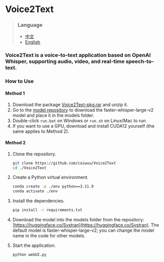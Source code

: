 # Voice2Text
> ### Language
> - [中文](README.md)
> - [English](README_EN.md)

### Voice2Text is a voice-to-text application based on OpenAI Whisper, supporting audio, video, and real-time speech-to-text.

  ### How to Use

  #### Method 1

  1. Download the package [Voice2Text-pkg.rar](https://github.com/caiwuu/Voice2Text/releases/tag/1.0.0) and unzip it.
  2. Go to the [model repository](https://huggingface.co/Systran) to download the faster-whisper-large-v2 model and place it in the models folder.
  3. Double-click `run.bat` on Windows or `run.sh` on Linux/Mac to run.
  4. If you want to use a GPU, download and install CUDA12 yourself (the same applies to Method 2).

  #### Method 2

  1. Clone the repository.
     ```bash
     git clone https://github.com/caiwuu/Voice2Text
     cd ./Voice2Text
     ```

  2. Create a Python virtual environment.
     ```bash
     conda create -p ./env python==3.11.9
     conda activate ./env
     ```

  3. Install the dependencies.
     ```bash
     pip install -r requirements.txt
     ```

  4. Download the model into the models folder from the repository: [https://huggingface.co/Systran](https://huggingface.co/Systran). The default model is faster-whisper-large-v2; you can change the model name in the code for other models.
  
  5. Start the application.
     ```bash
     python webUI.py
     ```